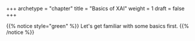 +++
archetype = "chapter"
title = "Basics of XAI"
weight = 1
draft = false
+++

{{% notice style="green" %}}
Let's get familiar with some basics first. 
{{% /notice %}}

